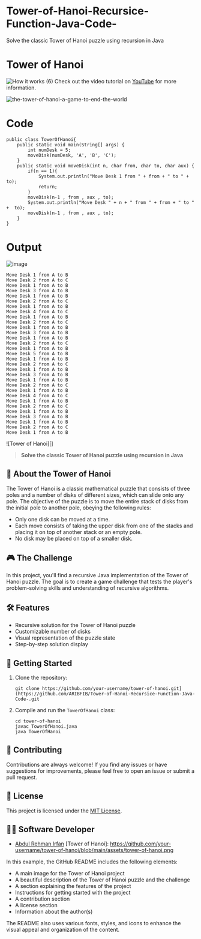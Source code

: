 # Tower-of-Hanoi-Recursice-Function-Java-Code-
Solve the classic Tower of Hanoi puzzle using recursion in Java
# Tower of Hanoi

![How it works (6)](https://github.com/ARIBFIB/Tower-of-Hanoi-Recursice-Function-Java-Code-/assets/125716994/f25eb99b-9829-4316-9285-d6fc816491f4)
Check out the video tutorial on [YouTube]([https://youtu.be/uwlSE_TJweA](https://youtu.be/VGcayd8EO2E)) for more information.

![the-tower-of-hanoi-a-game-to-end-the-world](https://github.com/ARIBFIB/Tower-of-Hanoi-Recursice-Function-Java-Code-/assets/125716994/577e49ab-1e20-4732-9b5a-0d7e4595c426)

# Code
```
public class TowerOfHanoi{
    public static void main(String[] args) {
        int numDesk = 5;
        moveDisk(numDesk, 'A', 'B', 'C');
    }
    public static void moveDisk(int n, char from, char to, char aux) {
        if(n == 1){
            System.out.println("Move Desk 1 from " + from + " to " + to);
            return;
        }
        moveDisk(n-1 , from , aux , to);
        System.out.println("Move Desk " + n + " from " + from + " to " +  to);
        moveDisk(n-1 , from , aux , to);
    }
}
```
# Output
![image](https://github.com/ARIBFIB/Tower-of-Hanoi-Recursice-Function-Java-Code-/assets/125716994/1dbffcda-384e-429f-8459-652c129b8a51)
```
Move Desk 1 from A to B
Move Desk 2 from A to C
Move Desk 1 from A to B
Move Desk 3 from A to B
Move Desk 1 from A to B
Move Desk 2 from A to C
Move Desk 1 from A to B
Move Desk 4 from A to C
Move Desk 1 from A to B
Move Desk 2 from A to C
Move Desk 1 from A to B
Move Desk 3 from A to B
Move Desk 1 from A to B
Move Desk 2 from A to C
Move Desk 1 from A to B
Move Desk 5 from A to B
Move Desk 1 from A to B
Move Desk 2 from A to C
Move Desk 1 from A to B
Move Desk 3 from A to B
Move Desk 1 from A to B
Move Desk 2 from A to C
Move Desk 1 from A to B
Move Desk 4 from A to C
Move Desk 1 from A to B
Move Desk 2 from A to C
Move Desk 1 from A to B
Move Desk 3 from A to B
Move Desk 1 from A to B
Move Desk 2 from A to C
Move Desk 1 from A to B
```

![Tower of Hanoi][]

> **Solve the classic Tower of Hanoi puzzle using recursion in Java**

## 🗼 About the Tower of Hanoi

The Tower of Hanoi is a classic mathematical puzzle that consists of three poles and a number of disks of different sizes, which can slide onto any pole. The objective of the puzzle is to move the entire stack of disks from the initial pole to another pole, obeying the following rules:

- Only one disk can be moved at a time.
- Each move consists of taking the upper disk from one of the stacks and placing it on top of another stack or an empty pole.
- No disk may be placed on top of a smaller disk.

## 🎮 The Challenge

In this project, you'll find a recursive Java implementation of the Tower of Hanoi puzzle. The goal is to create a game challenge that tests the player's problem-solving skills and understanding of recursive algorithms.

## 🛠️ Features

- Recursive solution for the Tower of Hanoi puzzle
- Customizable number of disks
- Visual representation of the puzzle state
- Step-by-step solution display

## 🚀 Getting Started

1. Clone the repository:
   ```
   git clone https://github.com/your-username/tower-of-hanoi.git](https://github.com/ARIBFIB/Tower-of-Hanoi-Recursice-Function-Java-Code-.git
   ```
2. Compile and run the `TowerOfHanoi` class:
   ```
   cd tower-of-hanoi
   javac TowerOfHanoi.java
   java TowerOfHanoi
   ```

## 🤝 Contributing

Contributions are always welcome! If you find any issues or have suggestions for improvements, please feel free to open an issue or submit a pull request.

## 📄 License

This project is licensed under the [MIT License](LICENSE).

## 👨‍💻 Software Developer

- [Abdul Rehman Irfan](https://github.com/ARIBFIB/Tower-of-Hanoi-Recursice-Function-Java-Code-.git)
[Tower of Hanoi]: https://github.com/your-username/tower-of-hanoi/blob/main/assets/tower-of-hanoi.png

In this example, the GitHub README includes the following elements:

- A main image for the Tower of Hanoi project
- A beautiful description of the Tower of Hanoi puzzle and the challenge
- A section explaining the features of the project
- Instructions for getting started with the project
- A contribution section
- A license section
- Information about the author(s)

The README also uses various fonts, styles, and icons to enhance the visual appeal and organization of the content.
